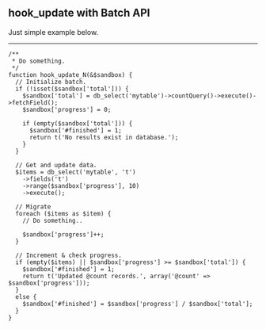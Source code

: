 ## hook_update with Batch API
Just simple example below.
- - -

    /**
     * Do something.
     */
    function hook_update_N(&$sandbox) {
      // Initialize batch.
      if (!isset($sandbox['total'])) {
        $sandbox['total'] = db_select('mytable')->countQuery()->execute()->fetchField();
        $sandbox['progress'] = 0;

        if (empty($sandbox['total'])) {
          $sandbox['#finished'] = 1;
          return t('No results exist in database.');
        }
      }

      // Get and update data.
      $items = db_select('mytable', 't')
        ->fields('t')
        ->range($sandbox['progress'], 10)
        ->execute();

      // Migrate
      foreach ($items as $item) {
        // Do something..

        $sandbox['progress']++;
      }

      // Increment & check progress.
      if (empty($items) || $sandbox['progress'] >= $sandbox['total']) {
        $sandbox['#finished'] = 1;
        return t('Updated @count records.', array('@count' => $sandbox['progress']));
      }
      else {
        $sandbox['#finished'] = $sandbox['progress'] / $sandbox['total'];
      }
    }
